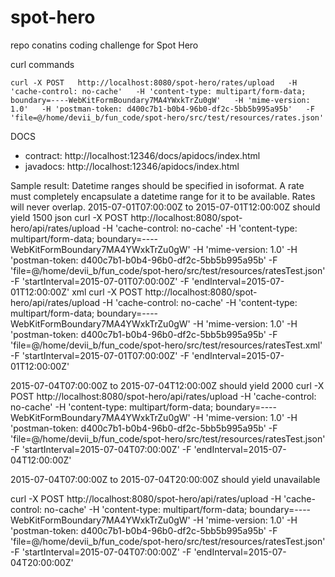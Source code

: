 # spot-hero
repo conatins coding challenge for Spot Hero

curl commands
````
curl -X POST   http://localhost:8080/spot-hero/rates/upload   -H 'cache-control: no-cache'   -H 'content-type: multipart/form-data; boundary=----WebKitFormBoundary7MA4YWxkTrZu0gW'   -H 'mime-version: 1.0'   -H 'postman-token: d400c7b1-b0b4-96b0-df2c-5bb5b995a95b'   -F 'file=@/home/devii_b/fun_code/spot-hero/src/test/resources/rates.json'
````

DOCS
- contract: http://localhost:12346/docs/apidocs/index.html
- javadocs: http://localhost:12346/apidocs/index.html

Sample result:
Datetime ranges should be specified in isoformat.  A rate must completely encapsulate a datetime range for it to be available.
Rates will never overlap.
2015-07-01T07:00:00Z to 2015-07-01T12:00:00Z should yield 1500
json
curl -X POST   http://localhost:8080/spot-hero/api/rates/upload   -H 'cache-control: no-cache'   -H 'content-type: multipart/form-data; boundary=----WebKitFormBoundary7MA4YWxkTrZu0gW'   -H 'mime-version: 1.0'   -H 'postman-token: d400c7b1-b0b4-96b0-df2c-5bb5b995a95b'   -F 'file=@/home/devii_b/fun_code/spot-hero/src/test/resources/ratesTest.json' -F 'startInterval=2015-07-01T07:00:00Z' -F 'endInterval=2015-07-01T12:00:00Z'
xml
curl -X POST   http://localhost:8080/spot-hero/api/rates/upload   -H 'cache-control: no-cache'   -H 'content-type: multipart/form-data; boundary=----WebKitFormBoundary7MA4YWxkTrZu0gW'   -H 'mime-version: 1.0'   -H 'postman-token: d400c7b1-b0b4-96b0-df2c-5bb5b995a95b'   -F 'file=@/home/devii_b/fun_code/spot-hero/src/test/resources/ratesTest.xml' -F 'startInterval=2015-07-01T07:00:00Z' -F 'endInterval=2015-07-01T12:00:00Z'


2015-07-04T07:00:00Z to 2015-07-04T12:00:00Z should yield 2000
curl -X POST   http://localhost:8080/spot-hero/api/rates/upload   -H 'cache-control: no-cache'   -H 'content-type: multipart/form-data; boundary=----WebKitFormBoundary7MA4YWxkTrZu0gW'   -H 'mime-version: 1.0'   -H 'postman-token: d400c7b1-b0b4-96b0-df2c-5bb5b995a95b'   -F 'file=@/home/devii_b/fun_code/spot-hero/src/test/resources/ratesTest.json' -F 'startInterval=2015-07-04T07:00:00Z' -F 'endInterval=2015-07-04T12:00:00Z'

2015-07-04T07:00:00Z to 2015-07-04T20:00:00Z should yield unavailable

curl -X POST   http://localhost:8080/spot-hero/api/rates/upload   -H 'cache-control: no-cache'   -H 'content-type: multipart/form-data; boundary=----WebKitFormBoundary7MA4YWxkTrZu0gW'   -H 'mime-version: 1.0'   -H 'postman-token: d400c7b1-b0b4-96b0-df2c-5bb5b995a95b'   -F 'file=@/home/devii_b/fun_code/spot-hero/src/test/resources/ratesTest.json' -F 'startInterval=2015-07-04T07:00:00Z' -F 'endInterval=2015-07-04T20:00:00Z'